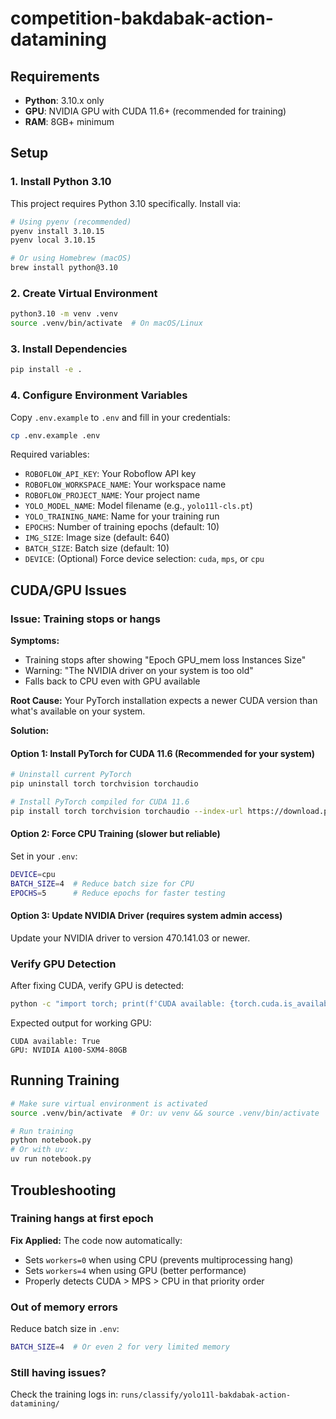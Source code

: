# competition-bakdabak-action-datamining

## Requirements

- **Python**: 3.10.x only
- **GPU**: NVIDIA GPU with CUDA 11.6+ (recommended for training)
- **RAM**: 8GB+ minimum

## Setup

### 1. Install Python 3.10

This project requires Python 3.10 specifically. Install via:

```bash
# Using pyenv (recommended)
pyenv install 3.10.15
pyenv local 3.10.15

# Or using Homebrew (macOS)
brew install python@3.10
```

### 2. Create Virtual Environment

```bash
python3.10 -m venv .venv
source .venv/bin/activate  # On macOS/Linux
```

### 3. Install Dependencies

```bash
pip install -e .
```

### 4. Configure Environment Variables

Copy `.env.example` to `.env` and fill in your credentials:

```bash
cp .env.example .env
```

Required variables:
- `ROBOFLOW_API_KEY`: Your Roboflow API key
- `ROBOFLOW_WORKSPACE_NAME`: Your workspace name
- `ROBOFLOW_PROJECT_NAME`: Your project name
- `YOLO_MODEL_NAME`: Model filename (e.g., `yolo11l-cls.pt`)
- `YOLO_TRAINING_NAME`: Name for your training run
- `EPOCHS`: Number of training epochs (default: 10)
- `IMG_SIZE`: Image size (default: 640)
- `BATCH_SIZE`: Batch size (default: 10)
- `DEVICE`: (Optional) Force device selection: `cuda`, `mps`, or `cpu`

## CUDA/GPU Issues

### Issue: Training stops or hangs

**Symptoms:**
- Training stops after showing "Epoch GPU_mem loss Instances Size"
- Warning: "The NVIDIA driver on your system is too old"
- Falls back to CPU even with GPU available

**Root Cause:**
Your PyTorch installation expects a newer CUDA version than what's available on your system.

**Solution:**

#### Option 1: Install PyTorch for CUDA 11.6 (Recommended for your system)

```bash
# Uninstall current PyTorch
pip uninstall torch torchvision torchaudio

# Install PyTorch compiled for CUDA 11.6
pip install torch torchvision torchaudio --index-url https://download.pytorch.org/whl/cu116
```

#### Option 2: Force CPU Training (slower but reliable)

Set in your `.env`:
```bash
DEVICE=cpu
BATCH_SIZE=4  # Reduce batch size for CPU
EPOCHS=5      # Reduce epochs for faster testing
```

#### Option 3: Update NVIDIA Driver (requires system admin access)

Update your NVIDIA driver to version 470.141.03 or newer.

### Verify GPU Detection

After fixing CUDA, verify GPU is detected:

```bash
python -c "import torch; print(f'CUDA available: {torch.cuda.is_available()}'); print(f'GPU: {torch.cuda.get_device_name(0) if torch.cuda.is_available() else \"N/A\"}')"
```

Expected output for working GPU:
```
CUDA available: True
GPU: NVIDIA A100-SXM4-80GB
```

## Running Training

```bash
# Make sure virtual environment is activated
source .venv/bin/activate  # Or: uv venv && source .venv/bin/activate

# Run training
python notebook.py
# Or with uv:
uv run notebook.py
```

## Troubleshooting

### Training hangs at first epoch

**Fix Applied:** The code now automatically:
- Sets `workers=0` when using CPU (prevents multiprocessing hang)
- Sets `workers=4` when using GPU (better performance)
- Properly detects CUDA > MPS > CPU in that priority order

### Out of memory errors

Reduce batch size in `.env`:
```bash
BATCH_SIZE=4  # Or even 2 for very limited memory
```

### Still having issues?

Check the training logs in: `runs/classify/yolo11l-bakdabak-action-datamining/`
